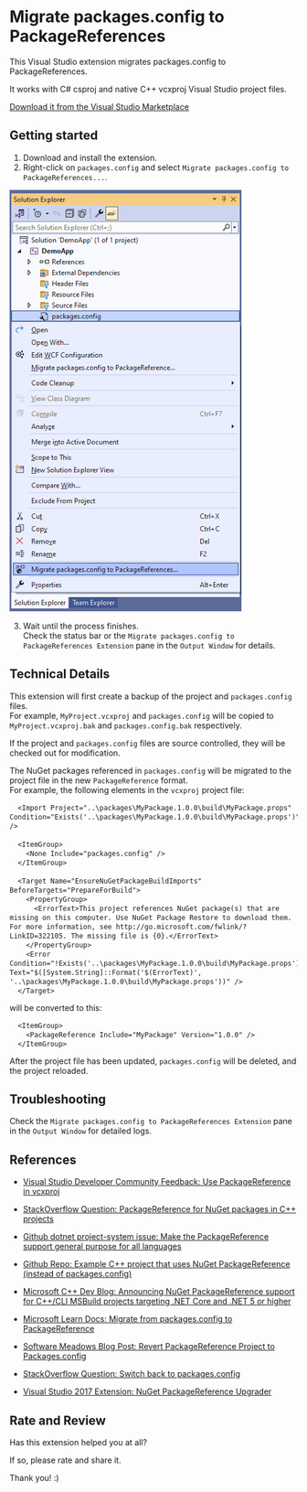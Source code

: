 # Migrate packages.config to PackageReferences

This Visual Studio extension migrates packages.config to PackageReferences.

It works with C# csproj and native C++ vcxproj Visual Studio project files.

[Download it from the Visual Studio Marketplace](https://marketplace.visualstudio.com/items?itemName=RamiAbughazaleh.MigratePackagesConfigToPackageReferencesExtension)

## Getting started

1. Download and install the extension.  
2. Right-click on `packages.config` and select `Migrate packages.config to PackageReferences...`.  

![Preview](Preview.png)

3. Wait until the process finishes.  
  Check the status bar or the `Migrate packages.config to PackageReferences Extension` pane in the `Output Window` for details.


## Technical Details

This extension will first create a backup of the project and `packages.config` files.  
For example, `MyProject.vcxproj` and `packages.config` will be copied to `MyProject.vcxproj.bak` and `packages.config.bak` respectively.  

If the project and `packages.config` files are source controlled, they will be checked out for modification.  

The NuGet packages referenced in `packages.config` will be migrated to the project file in the new `PackageReference` format.  
For example, the following elements in the `vcxproj` project file:
```
  <Import Project="..\packages\MyPackage.1.0.0\build\MyPackage.props" Condition="Exists('..\packages\MyPackage.1.0.0\build\MyPackage.props')" />

  <ItemGroup>
    <None Include="packages.config" />
  </ItemGroup>

  <Target Name="EnsureNuGetPackageBuildImports" BeforeTargets="PrepareForBuild">
    <PropertyGroup>
      <ErrorText>This project references NuGet package(s) that are missing on this computer. Use NuGet Package Restore to download them.  For more information, see http://go.microsoft.com/fwlink/?LinkID=322105. The missing file is {0}.</ErrorText>
    </PropertyGroup>
    <Error Condition="!Exists('..\packages\MyPackage.1.0.0\build\MyPackage.props')" Text="$([System.String]::Format('$(ErrorText)', '..\packages\MyPackage.1.0.0\build\MyPackage.props'))" />
  </Target>
```

will be converted to this:
```
  <ItemGroup>
    <PackageReference Include="MyPackage" Version="1.0.0" />
  </ItemGroup>
```


After the project file has been updated, `packages.config` will be deleted, and the project reloaded.


## Troubleshooting

Check the `Migrate packages.config to PackageReferences Extension` pane in the `Output Window` for detailed logs.

## References

- [Visual Studio Developer Community Feedback: Use PackageReference in vcxproj](https://developercommunity.visualstudio.com/t/Use-PackageReference-in-vcxproj/351636)  
- [StackOverflow Question: PackageReference for NuGet packages in C++ projects](https://stackoverflow.com/q/50599104/90287)  
- [Github dotnet project-system issue: Make the PackageReference support general purpose for all languages](https://github.com/dotnet/project-system/issues/2491)  
- [Github Repo: Example C++ project that uses NuGet PackageReference (instead of packages.config)](https://github.com/japj/CppWithNuGetPackageReference)  
- [Microsoft C++ Dev Blog: Announcing NuGet PackageReference support for C++/CLI MSBuild projects targeting .NET Core and .NET 5 or higher](https://devblogs.microsoft.com/cppblog/announcing-nuget-packagereference-support-for-c-cli-msbuild-projects-targeting-net-core/)  
- [Microsoft Learn Docs: Migrate from packages.config to PackageReference](https://learn.microsoft.com/en-us/nuget/consume-packages/migrate-packages-config-to-package-reference)  

- [Software Meadows Blog Post: Revert PackageReference Project to Packages.config](https://www.softwaremeadows.com/posts/revert_packagereference_project_to_packages_config/)  
- [StackOverflow Question: Switch back to packages.config](https://stackoverflow.com/q/45962998/90287)
- [Visual Studio 2017 Extension: NuGet PackageReference Upgrader](https://github.com/CloudNimble/PackageReferenceUpgrader)

## Rate and Review

Has this extension helped you at all?

If so, please rate and share it.

Thank you! :)
